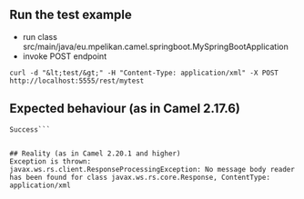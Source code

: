 ## Run the test example
- run class src/main/java/eu.mpelikan.camel.springboot.MySpringBootApplication
- invoke POST endpoint

`curl -d "&lt;test/&gt;" -H "Content-Type: application/xml" -X POST http://localhost:5555/rest/mytest`

## Expected behaviour (as in Camel 2.17.6)
```Response HTTP 200
Success```


## Reality (as in Camel 2.20.1 and higher)
Exception is thrown:
javax.ws.rs.client.ResponseProcessingException: No message body reader has been found for class javax.ws.rs.core.Response, ContentType: application/xml


